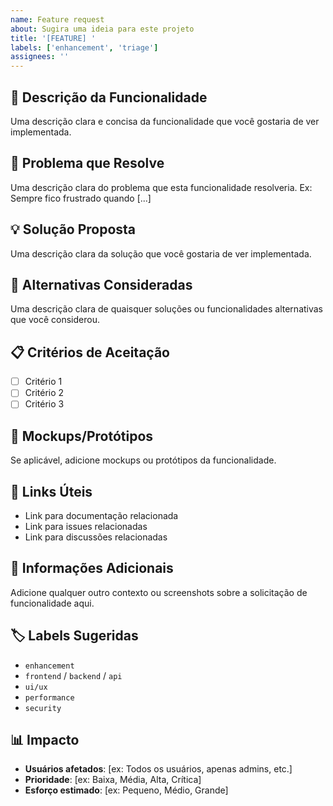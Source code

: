 ```yaml
---
name: Feature request
about: Sugira uma ideia para este projeto
title: '[FEATURE] '
labels: ['enhancement', 'triage']
assignees: ''
---
```


## 🚀 Descrição da Funcionalidade
Uma descrição clara e concisa da funcionalidade que você gostaria de ver implementada.

## 🎯 Problema que Resolve
Uma descrição clara do problema que esta funcionalidade resolveria. Ex: Sempre fico frustrado quando [...]

## 💡 Solução Proposta
Uma descrição clara da solução que você gostaria de ver implementada.

## 🔄 Alternativas Consideradas
Uma descrição clara de quaisquer soluções ou funcionalidades alternativas que você considerou.

## 📋 Critérios de Aceitação
- [ ] Critério 1
- [ ] Critério 2
- [ ] Critério 3

## 📸 Mockups/Protótipos
Se aplicável, adicione mockups ou protótipos da funcionalidade.

## 🔗 Links Úteis
- Link para documentação relacionada
- Link para issues relacionadas
- Link para discussões relacionadas

## 📝 Informações Adicionais
Adicione qualquer outro contexto ou screenshots sobre a solicitação de funcionalidade aqui.

## 🏷️ Labels Sugeridas
- `enhancement`
- `frontend` / `backend` / `api`
- `ui/ux`
- `performance`
- `security`

## 📊 Impacto
- **Usuários afetados**: [ex: Todos os usuários, apenas admins, etc.]
- **Prioridade**: [ex: Baixa, Média, Alta, Crítica]
- **Esforço estimado**: [ex: Pequeno, Médio, Grande] 